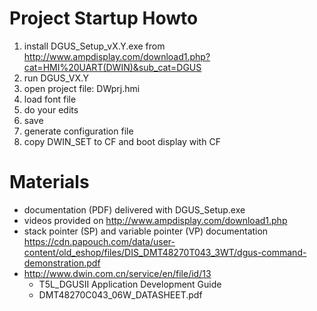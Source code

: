 # Project Startup Howto

1. install DGUS_Setup_vX.Y.exe from http://www.ampdisplay.com/download1.php?cat=HMI%20UART(DWIN)&sub_cat=DGUS
2. run DGUS_VX.Y
3. open project file: DWprj.hmi
  1. load font file
  2. do your edits
  3. save
  4. generate configuration file
4. copy DWIN_SET to CF and boot display with CF


# Materials

* documentation (PDF) delivered with DGUS_Setup.exe
* videos provided on http://www.ampdisplay.com/download1.php
* stack pointer (SP) and variable pointer (VP) documentation https://cdn.papouch.com/data/user-content/old_eshop/files/DIS_DMT48270T043_3WT/dgus-command-demonstration.pdf
* http://www.dwin.com.cn/service/en/file/id/13
  * T5L_DGUSII Application Development Guide
  * DMT48270C043_06W_DATASHEET.pdf
